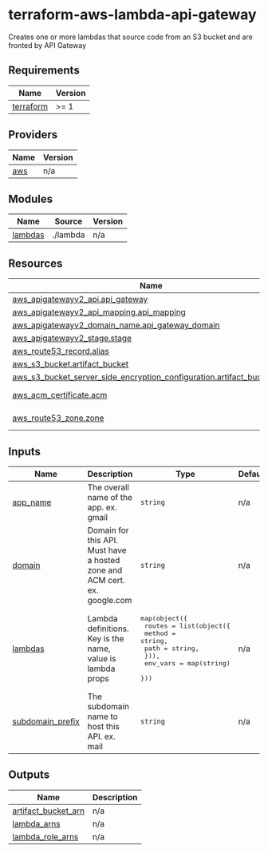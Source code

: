 # terraform-aws-lambda-api-gateway
Creates one or more lambdas that source code from an S3 bucket and are fronted by API Gateway

<!-- BEGIN_TF_DOCS -->
## Requirements

| Name | Version |
|------|---------|
| <a name="requirement_terraform"></a> [terraform](#requirement\_terraform) | >= 1 |

## Providers

| Name | Version |
|------|---------|
| <a name="provider_aws"></a> [aws](#provider\_aws) | n/a |

## Modules

| Name | Source | Version |
|------|--------|---------|
| <a name="module_lambdas"></a> [lambdas](#module\_lambdas) | ./lambda | n/a |

## Resources

| Name | Type |
|------|------|
| [aws_apigatewayv2_api.api_gateway](https://registry.terraform.io/providers/hashicorp/aws/latest/docs/resources/apigatewayv2_api) | resource |
| [aws_apigatewayv2_api_mapping.api_mapping](https://registry.terraform.io/providers/hashicorp/aws/latest/docs/resources/apigatewayv2_api_mapping) | resource |
| [aws_apigatewayv2_domain_name.api_gateway_domain](https://registry.terraform.io/providers/hashicorp/aws/latest/docs/resources/apigatewayv2_domain_name) | resource |
| [aws_apigatewayv2_stage.stage](https://registry.terraform.io/providers/hashicorp/aws/latest/docs/resources/apigatewayv2_stage) | resource |
| [aws_route53_record.alias](https://registry.terraform.io/providers/hashicorp/aws/latest/docs/resources/route53_record) | resource |
| [aws_s3_bucket.artifact_bucket](https://registry.terraform.io/providers/hashicorp/aws/latest/docs/resources/s3_bucket) | resource |
| [aws_s3_bucket_server_side_encryption_configuration.artifact_bucket_sse](https://registry.terraform.io/providers/hashicorp/aws/latest/docs/resources/s3_bucket_server_side_encryption_configuration) | resource |
| [aws_acm_certificate.acm](https://registry.terraform.io/providers/hashicorp/aws/latest/docs/data-sources/acm_certificate) | data source |
| [aws_route53_zone.zone](https://registry.terraform.io/providers/hashicorp/aws/latest/docs/data-sources/route53_zone) | data source |

## Inputs

| Name | Description | Type | Default | Required |
|------|-------------|------|---------|:--------:|
| <a name="input_app_name"></a> [app\_name](#input\_app\_name) | The overall name of the app. ex. gmail | `string` | n/a | yes |
| <a name="input_domain"></a> [domain](#input\_domain) | Domain for this API. Must have a hosted zone and ACM cert. ex. google.com | `string` | n/a | yes |
| <a name="input_lambdas"></a> [lambdas](#input\_lambdas) | Lambda definitions. Key is the name, value is lambda props | <pre>map(object({<br/>    routes = list(object({<br/>      method = string,<br/>      path   = string,<br/>    })),<br/>    env_vars = map(string)<br/>  }))</pre> | n/a | yes |
| <a name="input_subdomain_prefix"></a> [subdomain\_prefix](#input\_subdomain\_prefix) | The subdomain name to host this API. ex. mail | `string` | n/a | yes |

## Outputs

| Name | Description |
|------|-------------|
| <a name="output_artifact_bucket_arn"></a> [artifact\_bucket\_arn](#output\_artifact\_bucket\_arn) | n/a |
| <a name="output_lambda_arns"></a> [lambda\_arns](#output\_lambda\_arns) | n/a |
| <a name="output_lambda_role_arns"></a> [lambda\_role\_arns](#output\_lambda\_role\_arns) | n/a |
<!-- END_TF_DOCS -->